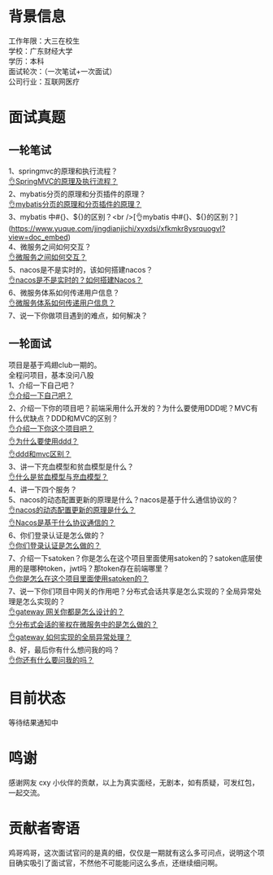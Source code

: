 # 背景信息
工作年限：大三在校生<br />学校：广东财经大学<br />学历：本科<br />面试轮次：（一次笔试+一次面试）<br />公司行业：互联网医疗
# 面试真题
## 一轮笔试
1、springmvc的原理和执行流程？<br />[👌SpringMVC的原理及执行流程？](https://www.yuque.com/jingdianjichi/xyxdsi/gyw8ge4a1nn9puwq?view=doc_embed)<br />2、mybatis分页的原理和分页插件的原理？<br />[👌mybatis分页的原理和分页插件的原理？](https://www.yuque.com/jingdianjichi/xyxdsi/bqls5q8oo9g3ttfl?view=doc_embed)<br />3、mybatis 中#{}、${}的区别？<br />[👌mybatis 中#{}、${}的区别？](https://www.yuque.com/jingdianjichi/xyxdsi/xfkmkr8ysrquogvl?view=doc_embed)<br />4、微服务之间如何交互？<br />[👌微服务之间如何交互？](https://www.yuque.com/jingdianjichi/xyxdsi/ukp059st1uohfc35?view=doc_embed)<br />5、nacos是不是实时的，该如何搭建nacos？<br />[👌nacos是不是实时的？如何搭建Nacos？](https://www.yuque.com/jingdianjichi/xyxdsi/zogxfi6dgl6vm5c0?view=doc_embed)<br />6、微服务体系如何传递用户信息？<br />[👌微服务体系如何传递用户信息？](https://www.yuque.com/jingdianjichi/xyxdsi/rg2y3ig4fbo8zrxl?view=doc_embed)<br />7、说一下你做项目遇到的难点，如何解决？
## 一轮面试
项目是基于鸡翅club一期的。<br />全程问项目，基本没问八股<br />1、介绍一下自己吧？<br />[👌介绍一下自己吧？](https://www.yuque.com/jingdianjichi/xyxdsi/pfszpyzvh1vnqbf9?view=doc_embed)<br />2、介绍一下你的项目吧？前端采用什么开发的？为什么要使用DDD呢？MVC有什么优缺点？DDD和MVC的区别？<br />[👌介绍一下你这个项目吧？](https://www.yuque.com/jingdianjichi/xyxdsi/ue5wyvu0m0fgg2c1?view=doc_embed)<br />[👌为什么要使用ddd？](https://www.yuque.com/jingdianjichi/xyxdsi/oodq0izxb5l0wggh?view=doc_embed)<br />[👌ddd和mvc区别？](https://www.yuque.com/jingdianjichi/xyxdsi/hbzq69b7sbprbvtk?view=doc_embed)<br />3、讲一下充血模型和贫血模型是什么？<br />[👌什么是贫血模型与充血模型？](https://www.yuque.com/jingdianjichi/xyxdsi/gy6hshi39iry18i5?view=doc_embed)<br />4、讲一下四个服务？<br />5、nacos的动态配置更新的原理是什么？nacos是基于什么通信协议的？<br />[👌nacos的动态配置更新的原理是什么？](https://www.yuque.com/jingdianjichi/xyxdsi/avs0z4ybdu7wkbvc?view=doc_embed)<br />[👌Nacos是基于什么协议通信的？](https://www.yuque.com/jingdianjichi/xyxdsi/mpmoyywleqtti6bn?view=doc_embed)<br />6、你们登录认证是怎么做的？<br />[👌你们登录认证是怎么做的？](https://www.yuque.com/jingdianjichi/xyxdsi/uqyy3wysw9vlddts?view=doc_embed)<br />7、介绍一下satoken？你是怎么在这个项目里面使用satoken的？satoken底层使用的是哪种token，jwt吗？那token存在前端哪里？<br />[👌你是怎么在这个项目里面使用satoken的？](https://www.yuque.com/jingdianjichi/xyxdsi/trdfcdr2m2sfvf7b?view=doc_embed)<br />7、说一下你们项目中网关的作用吧？分布式会话共享是怎么实现的？全局异常处理是怎么实现的？<br />[👌gateway 网关你都是怎么设计的？](https://www.yuque.com/jingdianjichi/xyxdsi/fwx0lmos1l9bo3fo?view=doc_embed)<br />[👌分布式会话的鉴权在微服务中的是怎么做的？](https://www.yuque.com/jingdianjichi/xyxdsi/nuuuzvszxbwb7zpk?view=doc_embed)<br />[👌gateway 如何实现的全局异常处理？](https://www.yuque.com/jingdianjichi/xyxdsi/esw8efxyelpau67f?view=doc_embed)<br />8、好，最后你有什么想问我的吗？<br />[👌你还有什么要问我的吗？](https://www.yuque.com/jingdianjichi/xyxdsi/rz1eeiqc1hsp8hwd?view=doc_embed)
# 目前状态
等待结果通知中
# 鸣谢
感谢网友 cxy 小伙伴的贡献，以上为真实面经，无剧本，如有质疑，可发红包，一起交流。
# 贡献者寄语
鸡哥鸡哥，这次面试官问的是真的细，仅仅是一期就有这么多可问点，说明这个项目确实吸引了面试官，不然他不可能能问这么多点，还继续细问啊。
